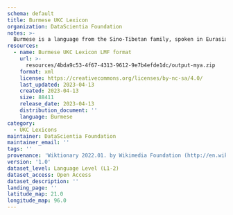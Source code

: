 ```yaml
---
schema: default
title: Burmese UKC Lexicon
organization: DataScientia Foundation
notes: >-
  Burmese is a language from the Sino-Tibetan family, spoken in Eurasia. The UKC Lexicon of Burmese is represented as a lexico-semantic network. It consists of words, word senses, synsets, as well as sense-level and synset-level relationships.
resources:
  - name: Burmese UKC Lexicon LMF format
    url: >-
      resources/4bda9c53-4f67-4313-9612-9e7b4efde1dc/output-mya.zip
    format: xml
    license: https://creativecommons.org/licenses/by-nc-sa/4.0/
    last_updated: 2023-04-13
    created: 2023-04-13
    size: 88411
    release_date: 2023-04-13
    distribution_document: ''
    language: Burmese
category:
  - UKC Lexicons
maintainer: DataScientia Foundation
maintainer_email: ''
tags: ''
provenance: 'Wiktionary 2022.01. by Wikimedia Foundation (http://en.wiktionary.org); CogNet 2.1 by Khuyagbaatar Batsuren, National University of Mongolia (http://cognet.ukc.disi.unitn.it); KinDiv: Kinship Diversity 1.0 by Temuulen Khishigsuren (http://ukc.disi.unitn.it/index.php/kinship/); UniMet: Universal Metonymy 1.0 by Temuulen Khishigsuren and Gábor Bella (http://ukc.disi.unitn.it/index.php/metonymy/); MorphyNet 2.0 by Gábor Bella and Khuyagbaatar Batsuren (http://ukc.disi.unitn.it/index.php/morphynet/); Antonymy 1.0 by Gábor Bella (http://ukc.datascientia.eu); Princeton WordNet 2.1 by Princeton University (https://wordnet.princeton.edu)'
version: '1.0'
dataset_level: Language Level (L1-2)
dataset_access: Open Access
dataset_description: ''
landing_page: ''
latitude_map: 21.0
longitude_map: 96.0
---
```

